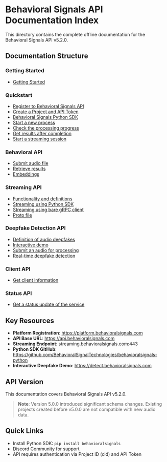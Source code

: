 # Behavioral Signals API Documentation Index

This directory contains the complete offline documentation for the Behavioral Signals API v5.2.0.

## Documentation Structure

### Getting Started
- [Getting Started](getting-started.md)

### Quickstart
- [Register to Behavioral Signals API](quickstart/create-a-project-and-api-token.md)
- [Create a Project and API Token](quickstart/create-a-project-and-api-token.md)
- [Behavioral Signals Python SDK](quickstart/behavioral-signals-python-sdk.md)
- [Start a new process](quickstart/start-a-new-process.md)
- [Check the processing progress](quickstart/check-the-processing-progress.md)
- [Get results after completion](quickstart/get-results-after-completion.md)
- [Start a streaming session](quickstart/start-a-streaming-session.md)

### Behavioral API
- [Submit audio file](behavioral_api/submit-audio-file.md)
- [Retrieve results](behavioral_api/retrieve-results.md)
- [Embeddings](behavioral_api/embeddings.md)

### Streaming API
- [Functionality and definitions](streaming_api/functionality-and-definitions.md)
- [Streaming using Python SDK](streaming_api/streaming-using-python-sdk.md)
- [Streaming using bare gRPC client](streaming_api/streaming-using-bare-grpc-client.md)
- [Proto file](streaming_api/proto-file.md)

### Deepfake Detection API
- [Definition of audio deepfakes](deepfake_detection_api/definition-of-audio-deepfakes.md)
- [Interactive demo](deepfake_detection_api/interactive-demo.md)
- [Submit an audio for processing](deepfake_detection_api/submit-an-audio-for-processing.md)
- [Real-time deepfake detection](deepfake_detection_api/real-time-deepfake-detection.md)

### Client API
- [Get client information](client_api/get-client-information.md)

### Status API
- [Get a status update of the service](status_api/get-a-status-update-of-the-service.md)

## Key Resources

- **Platform Registration**: https://platform.behavioralsignals.com
- **API Base URL**: https://api.behavioralsignals.com
- **Streaming Endpoint**: streaming.behavioralsignals.com:443
- **Python SDK GitHub**: https://github.com/BehavioralSignalTechnologies/behavioralsignals-python
- **Interactive Deepfake Demo**: https://detect.behavioralsignals.com

## API Version

This documentation covers Behavioral Signals API v5.2.0.

> **Note**: Version 5.0.0 introduced significant schema changes. Existing projects created before v5.0.0 are not compatible with new audio data.

## Quick Links

- Install Python SDK: `pip install behavioralsignals`
- Discord Community for support
- API requires authentication via Project ID (cid) and API Token